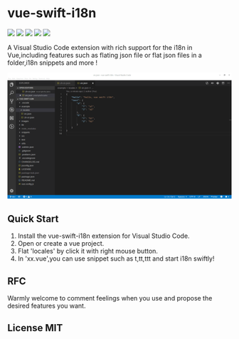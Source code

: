 # vue-swift-i18n

[![](https://vsmarketplacebadge.apphb.com/version/RichieChoo.vue-swift-i18n.svg
)](https://marketplace.visualstudio.com/items?itemName=RichieChoo.vue-swift-i18n)
[![](https://vsmarketplacebadge.apphb.com/installs-short/RichieChoo.vue-swift-i18n.svg
)](https://marketplace.visualstudio.com/items?itemName=RichieChoo.vue-swift-i18n)
[![](https://vsmarketplacebadge.apphb.com/downloads-short/RichieChoo.vue-swift-i18n.svg
)](https://marketplace.visualstudio.com/items?itemName=RichieChoo.vue-swift-i18n)
[![](https://vsmarketplacebadge.apphb.com/rating-short/RichieChoo.vue-swift-i18n.svg
)](https://marketplace.visualstudio.com/items?itemName=RichieChoo.vue-swift-i18n)
[![](https://vsmarketplacebadge.apphb.com/trending-monthly/RichieChoo.vue-swift-i18n.svg
)](https://marketplace.visualstudio.com/items?itemName=RichieChoo.vue-swift-i18n)

A Visual Studio Code extension with rich support for the i18n in Vue,including features such as flating json file or flat json files in a folder,i18n snippets and more !

![Flat Gif](./images/flat.gif "Flat JSON")

## Quick Start
1. Install the vue-swift-i18n extension for Visual Studio Code.
2. Open or create a vue project.
3. Flat 'locales' by click it with right mouse button.
4. In 'xx.vue',you can use snippet such as t,tt,ttt and start i18n swiftly!

## RFC
Warmly welcome to comment feelings when you use and propose the desired features you want.

## License MIT

